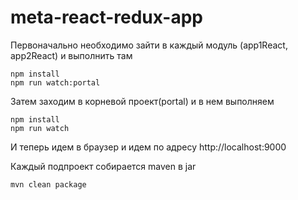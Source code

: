 # meta-react-redux-app

Первоначально необходимо зайти в каждый модуль (app1React, app2React) и выполнить там
```
npm install
npm run watch:portal
```

Затем заходим в корневой проект(portal) и в нем выполняем
```
npm install
npm run watch
```

И теперь идем в браузер и идем по адресу http://localhost:9000

Каждый подпроект собирается maven в jar

```
mvn clean package

```

